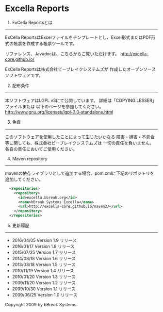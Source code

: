 Excella Reports
===============

1. ExCella Reportsとは  
---------------------

  ExCella ReportsはExcelファイルをテンプレートとし、Excel形式またはPDF形式の帳票を作成する帳票ツールです。
  
  リファレンス、Javadocは、こちらからご覧いただけます。
  http://excella-core.github.io/

  ExCella Reportsは株式会社ビーブレイクシステムズが
  作成したオープンソースソフトウェアです。


2. 配布条件  
-------------

  本ソフトウェアはLGPL v3にて公開しています。
  詳細は「COPYING.LESSER」ファイルまたは
  以下のページを参照してください。
  http://www.gnu.org/licenses/lgpl-3.0-standalone.html


3. 免責  
---------

  このソフトウェアを使用したことによって生じたいかなる
  障害・損害・不具合等に関しても、株式会社ビーブレイクシステムズは
  一切の責任を負いません。各自の責任においてご使用ください。

4. Maven repository
-------------
mavenの依存ライブラリとして追加する場合、pom.xmlに下記のリポジトリを追加してください。
```xml
  <repositories>
    <repository>
	  <id>excella.bbreak.org</id>
      <name>bBreak Systems Excella</name>
      <url>http://excella-core.github.io/maven2/</url>    
    </repository>
  </repositories>
```

5. 更新履歴  
-------------
* 2016/04/05 Version 1.9 リリース
* 2016/01/17 Version 1.8 リリース
* 2015/07/25 Version 1.7 リリース
* 2014/08/18 Version 1.6 リリース
* 2013/03/18 Version 1.5 リリース
* 2010/11/19 Version 1.4 リリース
* 2010/01/20 Version 1.3 リリース
* 2009/11/20 Version 1.2 リリース
* 2009/10/30 Version 1.1 リリース
* 2009/06/25 Version 1.0 リリース


Copyright 2009 by bBreak Systems.
